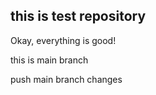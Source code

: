## this is test repository 

Okay, everything is good!

this is main branch

push main branch changes